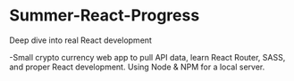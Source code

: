 # Summer-React-Progress
Deep dive into real React development

-Small crypto currency web app to pull API data, learn React Router, SASS, and proper React development.
Using Node & NPM for a local server.
